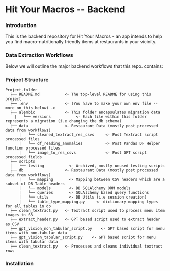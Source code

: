 # Hit Your Macros -- Backend

### Introduction

This is the backend repository for Hit Your Macros - an app intends to help you find macro-nutritionally friendly items at restaurants in your vicinity.

### Data Extraction Workflows

Below we will outline the major backend workflows that this repo. contains:

####

### Project Structure

```
Project-folder
  ├── README.md           <- The top-level README for using this project
  ├── .env                <- (You have to make your own env file -- more on this below) ->
  ├── alembic             <- This folder encapsulates migration data
    |   └── versions           <- Each file within this folder represents a migration (i.e changing the db schema)
  ├── data                <- Restaurant Data (mostly post processed data from workflows)
      |   └── cleaned_textract_res_csvs     <- Post Textract script processed files
      |   └── df_reading_anomalies          <- Post Pandas DF Helper function processed files
      |   └── image_to_res_csvs             <- Post GPT script processed fields
  ├── scripts
  |   └── testing           <- Archived, mostly unused testing scripts
  ├── db                  <- Restaurant Data (mostly post processed data from workflows)
      |   └── mapping       <- Mapping between CSV headers which are a subset of DB Table headers
      |   └── models        <- DB SQLAlchemy ORM models
      |   └── queries       <- SQLAlchemy based query functions
      |   └── utils         <- DB Utils (i.e session creation)
      |   └── table_type_mapping.py     <- dictionary mapping types for all tables in db
  ├── clean_textract.py   <- Textract script used to process menu item images in S3
  ├── extract_header.py   <- GPT based script used to extract header as CSV
  ├── gpt_vision_non_tabular_script.py    <- GPT based script for menu items with non-tabular data
  ├── gpt_vision_tabular_script.py    <- GPT based script for menu items with tabular data
  ├── clean_textract.py   <- Processes and cleans individual textract rows
```

### Installation
